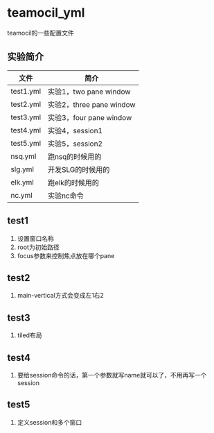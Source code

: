 # teamocil_yml
teamocil的一些配置文件

## 实验简介
|文件|简介|
|---|---|
|test1.yml|实验1，two pane window|
|test2.yml|实验2，three pane window|
|test3.yml|实验3，four pane window|
|test4.yml|实验4，session1|
|test5.yml|实验5，session2|
|nsq.yml|跑nsq的时候用的|
|slg.yml|开发SLG的时候用的|
|elk.yml|跑elk的时候用的|
|nc.yml|实验nc命令|

## test1
1. 设置窗口名称
2. root为初始路径
3. focus参数来控制焦点放在哪个pane

## test2
1. main-vertical方式会变成左1右2

## test3
1. tiled布局

## test4
1. 要给session命令的话，第一个参数就写name就可以了，不用再写一个session

## test5
1. 定义session和多个窗口
